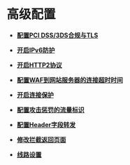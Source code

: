 # 高级配置<a name="waf_01_3274"></a>

-   **[配置PCI DSS/3DS合规与TLS](配置PCI-DSS-3DS合规与TLS.md)**  

-   **[开启IPv6防护](开启IPv6防护.md)**  

-   **[开启HTTP2协议](开启HTTP2协议.md)**  

-   **[配置WAF到网站服务器的连接超时时间](配置WAF到网站服务器的连接超时时间.md)**  

-   **[开启连接保护](开启连接保护.md)**  

-   **[配置攻击惩罚的流量标识](配置攻击惩罚的流量标识.md)**  

-   **[配置Header字段转发](配置Header字段转发.md)**  

-   **[修改拦截返回页面](修改拦截返回页面.md)**  

-   **[线路设置](线路设置.md)**  

